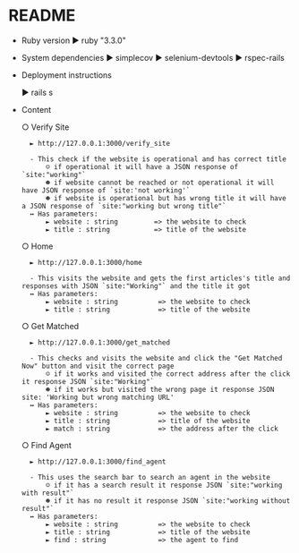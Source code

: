 # README

* Ruby version
    ► ruby "3.3.0"
* System dependencies
    ► simplecov
    ► selenium-devtools
    ► rspec-rails

* Deployment instructions

    ► rails s

* Content
  
    ○ Verify Site

        ► http://127.0.0.1:3000/verify_site

        - This check if the website is operational and has correct title
            ☺ if operational it will have a JSON response of `site:"working"`
            ☻ if website cannot be reached or not operational it will have JSON response of `site:'not working'`
            ☻ if website is operational but has wrong title it will have a JSON response of `site:"working but wrong title"`
        ↔ Has parameters:
            ► website : string         => the website to check
            ► title : string           => title of the website

    ○ Home

        ► http://127.0.0.1:3000/home
  
        - This visits the website and gets the first articles's title and responses with JSON `site:"Working"` and the title it got
        ↔ Has parameters:
            ► website : string          => the website to check
            ► title : string            => title of the website

    ○ Get Matched

        ► http://127.0.0.1:3000/get_matched
  
        - This checks and visits the website and click the "Get Matched Now" button and visit the correct page
            ☺ if it works and visited the correct address after the click it response JSON `site:"Working"`
            ☻ if it works but visited the wrong page it response JSON site: 'Working but wrong matching URL'
        ↔ Has parameters:
            ► website : string          => the website to check
            ► title : string            => title of the website
            ► match : string            => the address after the click

    ○ Find Agent

        ► http://127.0.0.1:3000/find_agent
  
        - This uses the search bar to search an agent in the website
            ☺ if it has a search result it response JSON `site:"working with result"`
            ☻ if it has no result it response JSON `site:"working without result"`
        ↔ Has parameters:
            ► website : string          => the website to check
            ► title : string            => title of the website
            ► find : string             => the agent to find
